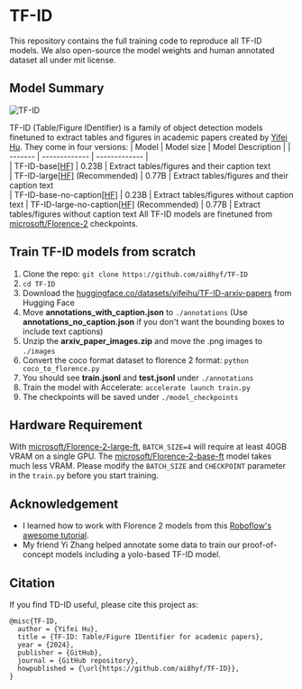 # TF-ID
This repository contains the full training code to reproduce all TF-ID models. We also open-source the model weights and human annotated dataset all under mit license.

## Model Summary
![TF-ID](https://github.com/ai8hyf/TF-ID/blob/main/assets/cover.png)

TF-ID (Table/Figure IDentifier) is a family of object detection models finetuned to extract tables and figures in academic papers created by [Yifei Hu](https://x.com/hu_yifei). They come in four versions:
| Model   | Model size | Model Description | 
| ------- | ------------- |   ------------- |  
| TF-ID-base[[HF]](https://huggingface.co/yifeihu/TF-ID-base) | 0.23B  | Extract tables/figures and their caption text  
| TF-ID-large[[HF]](https://huggingface.co/yifeihu/TF-ID-large) (Recommended) | 0.77B  | Extract tables/figures and their caption text  
| TF-ID-base-no-caption[[HF]](https://huggingface.co/yifeihu/TF-ID-base-no-caption) | 0.23B  | Extract tables/figures without caption text
| TF-ID-large-no-caption[[HF]](https://huggingface.co/yifeihu/TF-ID-large-no-caption) (Recommended) | 0.77B  | Extract tables/figures without caption text
All TF-ID models are finetuned from [microsoft/Florence-2](https://huggingface.co/microsoft/Florence-2-large-ft) checkpoints.

## Train TF-ID models from scratch
1. Clone the repo: `git clone https://github.com/ai8hyf/TF-ID`
2. `cd TF-ID`
3. Download the [huggingface.co/datasets/yifeihu/TF-ID-arxiv-papers](https://huggingface.co/datasets/yifeihu/TF-ID-arxiv-papers) from Hugging Face
4. Move **annotations_with_caption.json** to `./annotations` (Use **annotations_no_caption.json** if you don't want the bounding boxes to include text captions)
5. Unzip the **arxiv_paper_images.zip** and move the .png images to `./images`
6. Convert the coco format dataset to florence 2 format: `python coco_to_florence.py`
7. You should see **train.jsonl** and **test.jsonl** under `./annotations`
8. Train the model with Accelerate: `accelerate launch train.py`
9. The checkpoints will be saved under `./model_checkpoints`

## Hardware Requirement
With [microsoft/Florence-2-large-ft](https://huggingface.co/microsoft/Florence-2-large-ft), `BATCH_SIZE=4` will require at least 40GB VRAM on a single GPU. The [microsoft/Florence-2-base-ft](https://huggingface.co/microsoft/Florence-2-base-ft) model takes much less VRAM. Please modify the `BATCH_SIZE` and `CHECKPOINT` parameter in the `train.py` before you start training.

## Acknowledgement
- I learned how to work with Florence 2 models from this [Roboflow's awesome tutorial](https://blog.roboflow.com/fine-tune-florence-2-object-detection/).
- My friend Yi Zhang helped annotate some data to train our proof-of-concept models including a yolo-based TF-ID model.

## Citation
If you find TD-ID useful, please cite this project as:
```
@misc{TF-ID,
  author = {Yifei Hu},
  title = {TF-ID: Table/Figure IDentifier for academic papers},
  year = {2024},
  publisher = {GitHub},
  journal = {GitHub repository},
  howpublished = {\url{https://github.com/ai8hyf/TF-ID}},
}
```